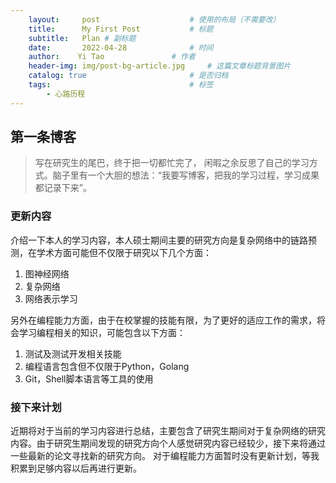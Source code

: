 ```yaml
---
    layout:     post   				    # 使用的布局（不需要改）
    title:      My First Post 			# 标题 
    subtitle:   Plan # 副标题
    date:       2022-04-28 				# 时间
    author:    Yi Tao 				# 作者
    header-img: img/post-bg-article.jpg 	# 这篇文章标题背景图片
    catalog: true 						# 是否归档
    tags:								# 标签
        - 心路历程
---
```

## 第一条博客

>    写在研究生的尾巴，终于把一切都忙完了， 闲暇之余反思了自己的学习方式。脑子里有一个大胆的想法：“我要写博客，把我的学习过程，学习成果都记录下来”。

### 更新内容
介绍一下本人的学习内容，本人硕士期间主要的研究方向是复杂网络中的链路预测，在学术方面可能但不仅限于研究以下几个方面：

1.  图神经网络
2. 复杂网络
3. 网络表示学习

另外在编程能力方面，由于在校掌握的技能有限，为了更好的适应工作的需求，将会学习编程相关的知识，可能包含以下方面：

1. 测试及测试开发相关技能
2. 编程语言包含但不仅限于Python，Golang
3. Git，Shell脚本语言等工具的使用

### **接下来计划**
近期将对于当前的学习内容进行总结，主要包含了研究生期间对于复杂网络的研究内容。由于研究生期间发现的研究方向个人感觉研究内容已经较少，接下来将通过一些最新的论文寻找新的研究方向。
对于编程能力方面暂时没有更新计划，等我积累到足够内容以后再进行更新。